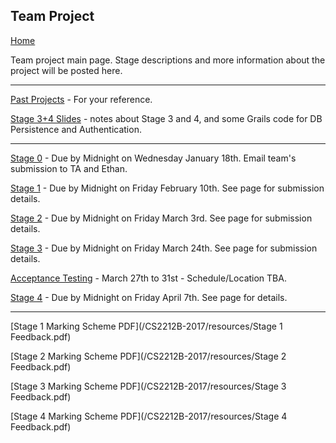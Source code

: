 ## Team Project

[Home](README.md)  

Team project main page. Stage descriptions and more information about the project will be posted here.

---

[Past Projects](PASTPROJECTS.md) - For your reference.

[Stage 3+4 Slides](/CS2212B-2017/slides/Stage3-4.pptx) - notes about Stage 3 and 4, and some Grails code for DB Persistence and Authentication.

---

[Stage 0](STAGE0.md) - Due by Midnight on Wednesday January 18th. Email team's submission to TA and Ethan.  

[Stage 1](STAGE1.md) - Due by Midnight on Friday February 10th. See page for submission details.

[Stage 2](STAGE2.md) - Due by Midnight on Friday March 3rd. See page for submission details.  

[Stage 3](STAGE3.md) - Due by Midnight on Friday March 24th. See page for submission details.  

[Acceptance Testing](ACCEPTANCETESTING.md) - March 27th to 31st - Schedule/Location TBA. 

[Stage 4](STAGE4.md) - Due by Midnight on Friday April 7th. See page for details. 

---  

[Stage 1 Marking Scheme PDF](/CS2212B-2017/resources/Stage 1 Feedback.pdf)  

[Stage 2 Marking Scheme PDF](/CS2212B-2017/resources/Stage 2 Feedback.pdf)  

[Stage 3 Marking Scheme PDF](/CS2212B-2017/resources/Stage 3 Feedback.pdf)

[Stage 4 Marking Scheme PDF](/CS2212B-2017/resources/Stage 4 Feedback.pdf)

